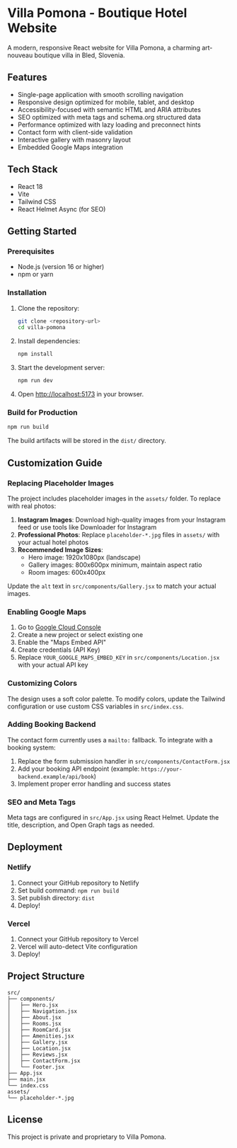 # Villa Pomona - Boutique Hotel Website

A modern, responsive React website for Villa Pomona, a charming art-nouveau boutique villa in Bled, Slovenia.

## Features

- Single-page application with smooth scrolling navigation
- Responsive design optimized for mobile, tablet, and desktop
- Accessibility-focused with semantic HTML and ARIA attributes
- SEO optimized with meta tags and schema.org structured data
- Performance optimized with lazy loading and preconnect hints
- Contact form with client-side validation
- Interactive gallery with masonry layout
- Embedded Google Maps integration

## Tech Stack

- React 18
- Vite
- Tailwind CSS
- React Helmet Async (for SEO)

## Getting Started

### Prerequisites

- Node.js (version 16 or higher)
- npm or yarn

### Installation

1. Clone the repository:
   ```bash
   git clone <repository-url>
   cd villa-pomona
   ```

2. Install dependencies:
   ```bash
   npm install
   ```

3. Start the development server:
   ```bash
   npm run dev
   ```

4. Open [http://localhost:5173](http://localhost:5173) in your browser.

### Build for Production

```bash
npm run build
```

The build artifacts will be stored in the `dist/` directory.

## Customization Guide

### Replacing Placeholder Images

The project includes placeholder images in the `assets/` folder. To replace with real photos:

1. **Instagram Images**: Download high-quality images from your Instagram feed or use tools like Downloader for Instagram
2. **Professional Photos**: Replace `placeholder-*.jpg` files in `assets/` with your actual hotel photos
3. **Recommended Image Sizes**:
   - Hero image: 1920x1080px (landscape)
   - Gallery images: 800x600px minimum, maintain aspect ratio
   - Room images: 600x400px

Update the `alt` text in `src/components/Gallery.jsx` to match your actual images.

### Enabling Google Maps

1. Go to [Google Cloud Console](https://console.cloud.google.com/)
2. Create a new project or select existing one
3. Enable the "Maps Embed API"
4. Create credentials (API Key)
5. Replace `YOUR_GOOGLE_MAPS_EMBED_KEY` in `src/components/Location.jsx` with your actual API key

### Customizing Colors

The design uses a soft color palette. To modify colors, update the Tailwind configuration or use custom CSS variables in `src/index.css`.

### Adding Booking Backend

The contact form currently uses a `mailto:` fallback. To integrate with a booking system:

1. Replace the form submission handler in `src/components/ContactForm.jsx`
2. Add your booking API endpoint (example: `https://your-backend.example/api/book`)
3. Implement proper error handling and success states

### SEO and Meta Tags

Meta tags are configured in `src/App.jsx` using React Helmet. Update the title, description, and Open Graph tags as needed.

## Deployment

### Netlify

1. Connect your GitHub repository to Netlify
2. Set build command: `npm run build`
3. Set publish directory: `dist`
4. Deploy!

### Vercel

1. Connect your GitHub repository to Vercel
2. Vercel will auto-detect Vite configuration
3. Deploy!

## Project Structure

```
src/
├── components/
│   ├── Hero.jsx
│   ├── Navigation.jsx
│   ├── About.jsx
│   ├── Rooms.jsx
│   ├── RoomCard.jsx
│   ├── Amenities.jsx
│   ├── Gallery.jsx
│   ├── Location.jsx
│   ├── Reviews.jsx
│   ├── ContactForm.jsx
│   └── Footer.jsx
├── App.jsx
├── main.jsx
└── index.css
assets/
└── placeholder-*.jpg
```

## License

This project is private and proprietary to Villa Pomona.
